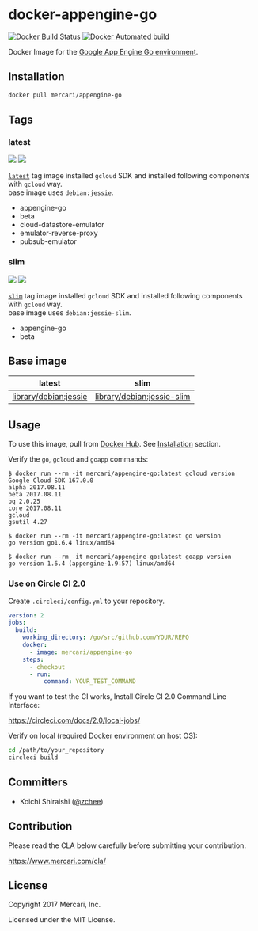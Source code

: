 # docker-appengine-go
[![Docker Build Status](https://img.shields.io/docker/build/mercari/appengine-go.svg?style=flat-square&label=status)]()
[![Docker Automated build](https://img.shields.io/docker/automated/mercari/appengine-go.svg?style=flat-square&label=build)]()

Docker Image for the [Google App Engine Go environment](https://cloud.google.com/appengine/docs/go/).

## Installation

```sh
docker pull mercari/appengine-go
```

## Tags

### latest
[![](https://images.microbadger.com/badges/image/mercari/appengine-go.svg)](https://microbadger.com/images/mercari/appengine-go "Get your own image badge on microbadger.com")
[![](https://images.microbadger.com/badges/version/mercari/appengine-go.svg)](https://microbadger.com/images/mercari/appengine-go "Get your own version badge on microbadger.com")

[`latest`](Dockerfile) tag image installed `gcloud` SDK and installed following components with `gcloud` way.  
base image uses `debian:jessie`.

- appengine-go
- beta
- cloud-datastore-emulator
- emulator-reverse-proxy
- pubsub-emulator

### slim
[![](https://images.microbadger.com/badges/image/mercari/appengine-go:slim.svg)](https://microbadger.com/images/mercari/appengine-go:slim "Get your own image badge on microbadger.com")
[![](https://images.microbadger.com/badges/version/mercari/appengine-go:slim.svg)](https://microbadger.com/images/mercari/appengine-go:slim "Get your own version badge on microbadger.com")

[`slim`](slim/Dockerfile) tag image installed `gcloud` SDK and installed following components with `gcloud` way.  
base image uses `debian:jessie-slim`.

- appengine-go
- beta

## Base image

| latest                                                    | slim                                                           |
|-----------------------------------------------------------|----------------------------------------------------------------|
| [library/debian:jessie](https://hub.docker.com/_/debian/) | [library/debian:jessie-slim](https://hub.docker.com/_/debian/) |

## Usage
 
To use this image, pull from [Docker Hub](https://hub.docker.com/r/mercari/appengine-go/). See [Installation](#installation) section.

Verify the `go`, `gcloud` and `goapp` commands:

```console
$ docker run --rm -it mercari/appengine-go:latest gcloud version
Google Cloud SDK 167.0.0
alpha 2017.08.11
beta 2017.08.11
bq 2.0.25
core 2017.08.11
gcloud
gsutil 4.27

$ docker run --rm -it mercari/appengine-go:latest go version
go version go1.6.4 linux/amd64

$ docker run --rm -it mercari/appengine-go:latest goapp version
go version 1.6.4 (appengine-1.9.57) linux/amd64
```

### Use on Circle CI 2.0

Create `.circleci/config.yml` to your repository.  

```yaml
version: 2
jobs:
  build:
    working_directory: /go/src/github.com/YOUR/REPO
    docker:
      - image: mercari/appengine-go
    steps:
      - checkout
      - run:
          command: YOUR_TEST_COMMAND
```

If you want to test the CI works, Install Circle CI 2.0 Command Line Interface:

https://circleci.com/docs/2.0/local-jobs/

Verify on local (required Docker environment on host OS):

```sh
cd /path/to/your_repository
circleci build
```

## Committers

 * Koichi Shiraishi ([@zchee](https://github.com/zchee))

## Contribution

Please read the CLA below carefully before submitting your contribution.

https://www.mercari.com/cla/

## License

Copyright 2017 Mercari, Inc.

Licensed under the MIT License.
